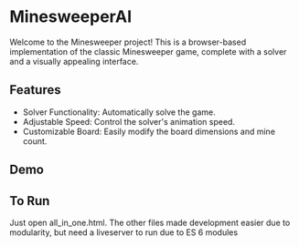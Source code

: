 # MinesweeperAI
Welcome to the Minesweeper project! This is a browser-based implementation of the classic Minesweeper game, complete with a solver and a visually appealing interface.
## Features
- Solver Functionality: Automatically solve the game.
- Adjustable Speed: Control the solver's animation speed.
- Customizable Board: Easily modify the board dimensions and mine count.

## Demo

## To Run
Just open all_in_one.html.
The other files made development easier due to modularity, but need a liveserver to run due to ES 6 modules
